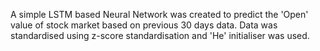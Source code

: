 A simple LSTM based Neural Network was created to predict the 'Open' value of stock market based on previous 30 days data. 
Data was standardised using z-score standardisation and 'He' initialiser was used.
